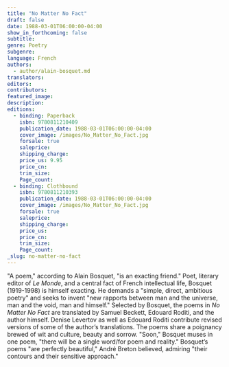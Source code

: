 ```yaml
---
title: "No Matter No Fact"
draft: false
date: 1988-03-01T06:00:00-04:00
show_in_forthcoming: false
subtitle:
genre: Poetry
subgenre:
language: French
authors:
  - author/alain-bosquet.md
translators:
editors:
contributors:
featured_image:
description:
editions:
  - binding: Paperback
    isbn: 9780811210409
    publication_date: 1988-03-01T06:00:00-04:00
    cover_image: /images/No_Matter_No_Fact.jpg
    forsale: true
    saleprice:
    shipping_charge:
    price_us: 9.95
    price_cn:
    trim_size:
    Page_count:
  - binding: Clothbound
    isbn: 9780811210393
    publication_date: 1988-03-01T06:00:00-04:00
    cover_image: /images/No_Matter_No_Fact.jpg
    forsale: true
    saleprice:
    shipping_charge:
    price_us:
    price_cn:
    trim_size:
    Page_count:
_slug: no-matter-no-fact
---
```


"A poem," according to Alain Bosquet, "is an exacting friend." Poet, literary editor of _Le Monde_, and a central fact of French intellectual life, Bosquet (1919-1998) is himself exacting. He demands a "simple, direct, ambitious poetry" and seeks to invent "new rapports between man and the universe, man and the void, man and himself." Selected by Bosquet, the poems in _No Matter No Fact_ are translated by Samuel Beckett, Edouard Roditi, and the author himself. Denise Levertov as well as Edouard Roditi contribute revised versions of some of the author’s translations. The poems share a poignancy brewed of wit and culture, beauty and sorrow. "Soon," Bosquet muses in one poem, "there will be a single word/for poem and reality." Bosquet’s poems "are perfectly beautiful," André Breton believed, admiring "their contours and their sensitive approach."

